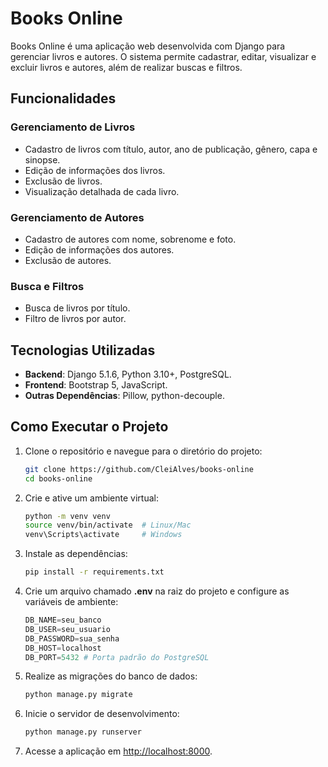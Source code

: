 # Books Online

Books Online é uma aplicação web desenvolvida com Django para gerenciar livros e autores. O sistema permite cadastrar, editar, visualizar e excluir livros e autores, além de realizar buscas e filtros.

## Funcionalidades

### Gerenciamento de Livros
- Cadastro de livros com título, autor, ano de publicação, gênero, capa e sinopse.
- Edição de informações dos livros.
- Exclusão de livros.
- Visualização detalhada de cada livro.

### Gerenciamento de Autores
- Cadastro de autores com nome, sobrenome e foto.
- Edição de informações dos autores.
- Exclusão de autores.

### Busca e Filtros
- Busca de livros por título.
- Filtro de livros por autor.

## Tecnologias Utilizadas

- **Backend**: Django 5.1.6, Python 3.10+, PostgreSQL.
- **Frontend**: Bootstrap 5, JavaScript.
- **Outras Dependências**: Pillow, python-decouple.

## Como Executar o Projeto

1. Clone o repositório e navegue para o diretório do projeto:
   ```bash
   git clone https://github.com/CleiAlves/books-online
   cd books-online
   ```

2. Crie e ative um ambiente virtual:
    ```bash
    python -m venv venv
    source venv/bin/activate  # Linux/Mac
    venv\Scripts\activate     # Windows
    ```

3. Instale as dependências:
    ```bash
    pip install -r requirements.txt
    ```

4. Crie um arquivo chamado **.env** na raiz do projeto e configure as variáveis de ambiente:
    ```python
    DB_NAME=seu_banco
    DB_USER=seu_usuario
    DB_PASSWORD=sua_senha
    DB_HOST=localhost
    DB_PORT=5432 # Porta padrão do PostgreSQL
    ```

5. Realize as migrações do banco de dados:
    ```bash
    python manage.py migrate
    ```

6. Inicie o servidor de desenvolvimento:
    ```bash
    python manage.py runserver
    ```

7. Acesse a aplicação em [http://localhost:8000](http://localhost:8000).
